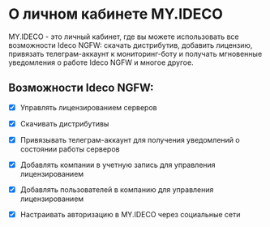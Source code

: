 # О личном кабинете MY.IDECO

MY.IDECO -  это личный кабинет, где вы можете использовать все возможности Ideco NGFW: скачать дистрибутив, добавить лицензию, привязать телеграм-аккаунт к мониторинг-боту и получать мгновенные уведомления о работе Ideco NGFW и многое другое.

## Возможности Ideco NGFW:

* [x] Управлять лицензированием серверов
* [x] Скачивать дистрибутивы
* [x] Привязывать телеграм-аккаунт для получения уведомлений о состоянии работы серверов
* [x] Добавлять компании в учетную запись для управления лицензированием 
* [x] Добавлять пользователей в компанию для управления лицензированием
* [x] Настраивать авторизацию в MY.IDECO через социальные сети


